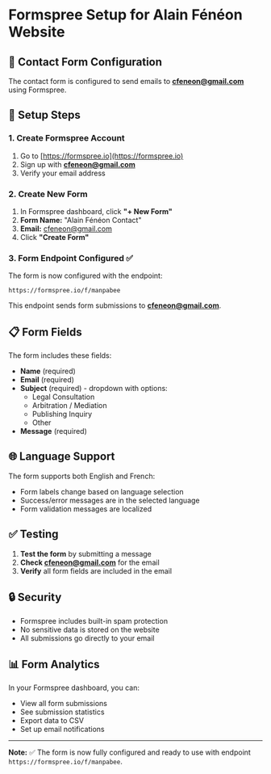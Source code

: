 # Formspree Setup for Alain Fénéon Website

## 📧 Contact Form Configuration

The contact form is configured to send emails to **cfeneon@gmail.com** using Formspree.

## 🔧 Setup Steps

### 1. Create Formspree Account
1. Go to [https://formspree.io](https://formspree.io)
2. Sign up with **cfeneon@gmail.com**
3. Verify your email address

### 2. Create New Form
1. In Formspree dashboard, click **"+ New Form"**
2. **Form Name:** "Alain Fénéon Contact"
3. **Email:** cfeneon@gmail.com
4. Click **"Create Form"**

### 3. Form Endpoint Configured ✅
The form is now configured with the endpoint:
```
https://formspree.io/f/manpabee
```

This endpoint sends form submissions to **cfeneon@gmail.com**.

## 📋 Form Fields

The form includes these fields:
- **Name** (required)
- **Email** (required)
- **Subject** (required) - dropdown with options:
  - Legal Consultation
  - Arbitration / Mediation
  - Publishing Inquiry
  - Other
- **Message** (required)

## 🌐 Language Support

The form supports both English and French:
- Form labels change based on language selection
- Success/error messages are in the selected language
- Form validation messages are localized

## ✅ Testing

1. **Test the form** by submitting a message
2. **Check cfeneon@gmail.com** for the email
3. **Verify** all form fields are included in the email

## 🔒 Security

- Formspree includes built-in spam protection
- No sensitive data is stored on the website
- All submissions go directly to your email

## 📊 Form Analytics

In your Formspree dashboard, you can:
- View all form submissions
- See submission statistics
- Export data to CSV
- Set up email notifications

---

**Note:** ✅ The form is now fully configured and ready to use with endpoint `https://formspree.io/f/manpabee`.
